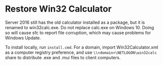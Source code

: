 Restore Win32 Calculator
========================

Server 2016 still has the old calculator installed as a package, but it is
renamed to win32calc.exe. Do not replace calc.exe on Windows 10. Doing so will
cause sfc to report file corruption, which may cause problems for Windows
Update.

To install locally, run `install.cmd`. For a domain, import Win32Calculator.xml
as a computer registry preference, and use `\\<domain>\NETLOGON\win32calc` share
to distribute .exe and .mui files to client computers.
